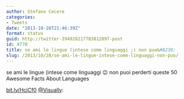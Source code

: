 ```yaml
---
author: Stefano Cecere
categories:
- Tweets
date: "2013-10-28T21:46:39Z"
format: status
guid: http://twitter-394928217783812097-post
id: 4770
title: se ami le lingue (intese come linguaggi ;) non puo&#8230;
slug: /2013/10/28/se-ami-le-lingue-intese-come-linguaggi-non-puo/
---
```


se ami le lingue (intese come linguaggi 😉 non puoi perderti queste 50 Awesome Facts About Languages
  
[bit.ly/HcjCf0](http://bit.ly/HcjCf0) [@Visually](http://twitter.com/Visually):